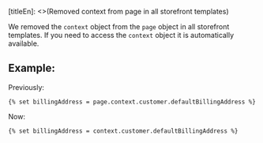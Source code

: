 [titleEn]: <>(Removed context from page in all storefront templates)

We removed the `context` object from the `page` object in all storefront templates.
If you need to access the `context` object it is automatically available.

## Example:

Previously:
```
{% set billingAddress = page.context.customer.defaultBillingAddress %}
```

Now:
```
{% set billingAddress = context.customer.defaultBillingAddress %}
```